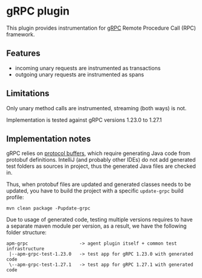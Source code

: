 # gRPC plugin

This plugin provides instrumentation for [gRPC](https://grpc.io/) Remote Procedure Call (RPC) framework.

## Features
- incoming unary requests are instrumented as transactions
- outgoing unary requests are instrumented as spans

## Limitations

Only unary method calls are instrumented, streaming (both ways) is not.

Implementation is tested against gRPC versions 1.23.0 to 1.27.1

## Implementation notes

gRPC relies on [protocol buffers](https://developers.google.com/protocol-buffers), which require generating Java code from
protobuf definitions. IntelliJ (and probably other IDEs) do not add generated test folders as sources in project, thus
the generated Java files are checked in.

Thus, when protobuf files are updated and generated classes needs to be updated, you have to build the project with a specific
`update-grpc` build profile:

```shell script
mvn clean package -Pupdate-grpc
```

Due to usage of generated code, testing multiple versions requires to have a separate maven module per version,
as a result, we have the following folder structure:

```
apm-grpc                   -> agent plugin itself + common test infrastructure
 |--apm-grpc-test-1.23.0   -> test app for gRPC 1.23.0 with generated code
 \--apm-grpc-test-1.27.1   -> test app for gRPC 1.27.1 with generated code
```
